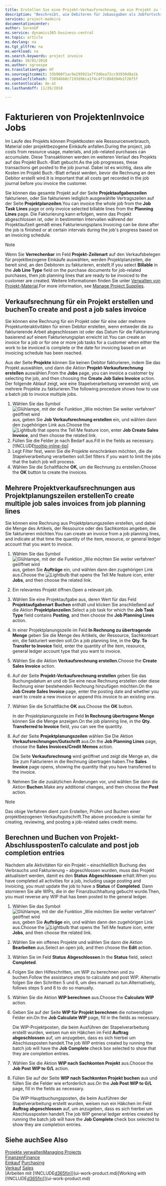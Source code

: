 ```yaml
---
title: Erstellen Sie eine Projekt-Verkaufsrechnung, um ein Projekt zu fakturieren| Microsoft Docs
description: "Beschreibt, wie Debitoren für Jobausgaben als Jobfortschritt Rechnung gestellt wird."
services: project-madeira
documentationcenter: 
author: SorenGP
ms.service: dynamics365-business-central
ms.topic: article
ms.devlang: na
ms.tgt_pltfrm: na
ms.workload: na
ms.search.keywords: project invoice
ms.date: 10/01/2018
ms.author: sgroespe
ms.translationtype: HT
ms.sourcegitcommit: 33b900f1ac9e295921e7f3d6ea72cc93939d8a1b
ms.openlocfilehash: 73894bb8c7193d96ca1f4c4f7c8b8394b1f26f5f
ms.contentlocale: de-at
ms.lasthandoff: 11/26/2018

---
```

# <a name="invoice-jobs"></a><span data-ttu-id="77b0f-103">Fakturieren von Projekten</span><span class="sxs-lookup"><span data-stu-id="77b0f-103">Invoice Jobs</span></span>
<span data-ttu-id="77b0f-104">Im Laufe des Projekts können Projektkosten wie Ressourcenverbrauch, Material oder projektbezogene Einkäufe anfallen.</span><span class="sxs-lookup"><span data-stu-id="77b0f-104">During the project, job costs from resource usage, materials, and job-related purchases can accumulate.</span></span> <span data-ttu-id="77b0f-105">Diese Transaktionen werden im weiteren Verlauf des Projekts auf das Projekt Buch.-Blatt gebucht.</span><span class="sxs-lookup"><span data-stu-id="77b0f-105">As the job progresses, these transactions get posted to the job journal.</span></span> <span data-ttu-id="77b0f-106">Dabei ist es wichtig, dass alle Kosten im Projekt Buch.-Blatt erfasst werden, bevor die Rechnung an den Debitor erstellt wird.</span><span class="sxs-lookup"><span data-stu-id="77b0f-106">It is important that all costs get recorded in the job journal before you invoice the customer.</span></span>

<span data-ttu-id="77b0f-107">Sie können das gesamte Projekt auf der Seite **Projektaufgabenzeilen** fakturieren, oder Sie fakturieren lediglich ausgewählte Vertragszeilen auf der Seite **Projektplanzeilen**.</span><span class="sxs-lookup"><span data-stu-id="77b0f-107">You can invoice the whole job from the **Job Task Lines** page or only invoice selected billable lines from the **Planning Lines** page.</span></span> <span data-ttu-id="77b0f-108">Die Fakturierung kann erfolgen, wenn das Projekt abgeschlossen ist, oder in bestimmten Intervallen während der Projektlaufzeit gemäß eines Fakturierungsplans.</span><span class="sxs-lookup"><span data-stu-id="77b0f-108">Invoicing can be done after the job is finished or at certain intervals during the job's progress based on an invoicing schedule.</span></span>

> [!NOTE]  
>   <span data-ttu-id="77b0f-109">Wenn Sie **Verrechenbar** im Feld **Projekt-Zeilenart** auf den Verkaufsbelegen für projektbezogene Einkäufe auswählen, werden Projektplanzeilen, die bereit sind, an den Debitoren zu fakturieren, erstellt.</span><span class="sxs-lookup"><span data-stu-id="77b0f-109">If you select **Billable** in the **Job Line Type** field on the purchase documents for job-related purchases, then job planning lines that are ready to be invoiced to the customer are created.</span></span> <span data-ttu-id="77b0f-110">Weitere Informationen finden Sie unter [Verwalten von Projekt-Material](projects-how-manage-project-supplies.md).</span><span class="sxs-lookup"><span data-stu-id="77b0f-110">For more information, see [Manage Project Supplies](projects-how-manage-project-supplies.md).</span></span>

## <a name="to-create-and-post-a-job-sales-invoice"></a><span data-ttu-id="77b0f-111">Verkaufsrechnung für ein Projekt erstellen und buchen</span><span class="sxs-lookup"><span data-stu-id="77b0f-111">To create and post a job sales invoice</span></span>
<span data-ttu-id="77b0f-112">Sie können eine Rechnung für ein Projekt oder für eine oder mehrere Projektunteraktivitäten für einen Debitor erstellen, wenn entweder die zu fakturierende Arbeit abgeschlossen ist oder das Datum für die Fakturierung basierend auf einem Fakturierungsplan erreicht ist.</span><span class="sxs-lookup"><span data-stu-id="77b0f-112">You can create an invoice for a job or for one or more job tasks for a customer when either the work to be invoiced is complete or the date for invoicing based on an invoicing schedule has been reached.</span></span>

<span data-ttu-id="77b0f-113">Aus der Seite **Projekte** können Sie keinen Debitor fakturieren, indem Sie das Projekt auswählen, und dann die Aktion **Projekt-Verkaufsrechnung erstellen** auswählen.</span><span class="sxs-lookup"><span data-stu-id="77b0f-113">From the **Jobs** page, you can invoice a customer by selecting the job, and then choosing the **Create Job Sales Invoice** action.</span></span> <span data-ttu-id="77b0f-114">Der folgende Ablauf zeigt, wie eine Stapelverarbeitung verwendet wird, um mehrere Projekte zu fakturieren.</span><span class="sxs-lookup"><span data-stu-id="77b0f-114">The following procedure shows how to use a batch job to invoice multiple jobs.</span></span>  

1. <span data-ttu-id="77b0f-115">Wählen Sie das Symbol ![Glühlampe, mit der die Funktion „Wie möchten Sie weiter verfahren“ geöffnet wird](media/ui-search/search_small.png "Wie möchten Sie weiter verfahren?") aus, geben Sie **Job Verkaufsrechnung erstellen** ein, und wählen dann den zugehörigen Link aus.</span><span class="sxs-lookup"><span data-stu-id="77b0f-115">Choose the ![Lightbulb that opens the Tell Me feature](media/ui-search/search_small.png "Tell me what you want to do") icon, enter **Job Create Sales Invoice**, and then choose the related link.</span></span>  
2. <span data-ttu-id="77b0f-116">Füllen Sie die Felder je nach Bedarf aus.</span><span class="sxs-lookup"><span data-stu-id="77b0f-116">Fill in the fields as necessary.</span></span> [!INCLUDE[tooltip-inline-tip](includes/tooltip-inline-tip_md.md)]
3. <span data-ttu-id="77b0f-117">Legt Filter fest, wenn Sie die Projekte einschränken möchten, die die Stapelverarbeitung verarbeiten soll.</span><span class="sxs-lookup"><span data-stu-id="77b0f-117">Set filters if you want to limit the jobs that the batch job will process.</span></span>
4. <span data-ttu-id="77b0f-118">Wählen Sie die Schaltfläche **OK**, um die Rechnung zu erstellen.</span><span class="sxs-lookup"><span data-stu-id="77b0f-118">Choose the **OK** button to create the invoices.</span></span>  

## <a name="to-create-multiple-job-sales-invoices-from-job-planning-lines"></a><span data-ttu-id="77b0f-119">Mehrere Projektverkaufsrechnungen aus Projektplanungszeilen erstellen</span><span class="sxs-lookup"><span data-stu-id="77b0f-119">To create multiple job sales invoices from job planning lines</span></span>
<span data-ttu-id="77b0f-120">Sie können eine Rechnung aus Projektplanungszeilen erstellen, und dabei die Menge des Artikels, der Ressource oder des Sachkontos angeben, die Sie fakturieren möchten.</span><span class="sxs-lookup"><span data-stu-id="77b0f-120">You can create an invoice from a job planning lines, and indicate at that time the quantity of the item, resource, or general ledger account that you want to invoice.</span></span>

1. <span data-ttu-id="77b0f-121">Wählen Sie das Symbol ![Glühlampe, mit der die Funktion „Wie möchten Sie weiter verfahren“ geöffnet wird](media/ui-search/search_small.png "Wie möchten Sie weiter verfahren?") aus, geben Sie **Aufträge** ein, und wählen dann den zugehörigen Link aus.</span><span class="sxs-lookup"><span data-stu-id="77b0f-121">Choose the ![Lightbulb that opens the Tell Me feature](media/ui-search/search_small.png "Tell me what you want to do") icon, enter **Jobs**, and then choose the related link.</span></span>
2. <span data-ttu-id="77b0f-122">Ein relevantes Projekt öffnen.</span><span class="sxs-lookup"><span data-stu-id="77b0f-122">Open a relevant job.</span></span>
3. <span data-ttu-id="77b0f-123">Wählen Sie eine Projektaufgabe aus, deren Wert für das Feld **Projektaufgabenart** **Buchen** enthält und klicken Sie anschließend auf die Aktion **Projektplanzeilen**.</span><span class="sxs-lookup"><span data-stu-id="77b0f-123">Select a job task for which the **Job Task Type** field contains **Posting**, and then choose the **Job Planning Lines** action.</span></span>  
4. <span data-ttu-id="77b0f-124">In einer Projektplanungszeile im Feld **In Rechnung zu übertragende Menge** geben Sie die Menge des Artikels, der Ressource, Sachkontoart ein, die fakturiert werden soll.</span><span class="sxs-lookup"><span data-stu-id="77b0f-124">On a job planning line, in the **Qty. To Transfer to Invoice** field, enter the quantity of the item, resource, general ledger account type that you want to invoice.</span></span>  
5. <span data-ttu-id="77b0f-125">Wählen Sie die Aktion **Verkaufsrechnung erstellen**.</span><span class="sxs-lookup"><span data-stu-id="77b0f-125">Choose the **Create Sales Invoice** action.</span></span>
6. <span data-ttu-id="77b0f-126">Auf der Seite **Projekt-Verkaufsrechnung erstellen** geben Sie das Buchungsdatum an und ob Sie eine neue Rechnung erstellen oder diese Rechnung einer bestehenden Rechnung hinzufügen möchten.</span><span class="sxs-lookup"><span data-stu-id="77b0f-126">On the **Job Create Sales Invoice** page, enter the posting date and whether you want to create a new invoice or append this invoice to an existing one.</span></span>
7. <span data-ttu-id="77b0f-127">Wählen Sie die Schaltfläche **OK** aus.</span><span class="sxs-lookup"><span data-stu-id="77b0f-127">Choose the **OK** button.</span></span>  

    <span data-ttu-id="77b0f-128">In der Projektplanungszeile im Feld **In Rechnung übertragene Menge** können Sie die Menge anzeigen.</span><span class="sxs-lookup"><span data-stu-id="77b0f-128">On the job planning line, in the **Qty. Transferred to Invoice** field, you can see the quantity.</span></span>
8. <span data-ttu-id="77b0f-129">Auf der Seite **Projektplanungszeilen** wählen Sie Die Aktion **Verkaufsrechnungen/Gutschrift** aus.</span><span class="sxs-lookup"><span data-stu-id="77b0f-129">On the **Job Planning Lines** page, choose the **Sales Invoices/Credit Memos** action.</span></span>

    <span data-ttu-id="77b0f-130">Die Seite **Verkaufsrechnung** wird geöffnet und zeigt die Menge an, die Sie zum Fakturieren in die Rechnung übertragen haben.</span><span class="sxs-lookup"><span data-stu-id="77b0f-130">The **Sales Invoice** page opens, showing the quantity that you have transferred to the invoice.</span></span>  
9. <span data-ttu-id="77b0f-131">Nehmen Sie die zusätzlichen Änderungen vor, und wählen Sie dann die Aktion **Buchen**.</span><span class="sxs-lookup"><span data-stu-id="77b0f-131">Make any additional changes, and then choose the **Post** action.</span></span>

> [!NOTE]  
>   <span data-ttu-id="77b0f-132">Das obige Verfahren dient zum Erstellen, Prüfen und Buchen einer projektbezogenen Verkaufsgutschrift.</span><span class="sxs-lookup"><span data-stu-id="77b0f-132">The above procedure is similar for creating, reviewing, and posting a job-related sales credit memo.</span></span>

## <a name="to-calculate-and-post-job-completion-entries"></a><span data-ttu-id="77b0f-133">Berechnen und Buchen von Projekt-Abschlussposten</span><span class="sxs-lookup"><span data-stu-id="77b0f-133">To calculate and post job completion entries</span></span>
<span data-ttu-id="77b0f-134">Nachdem alle Aktivitäten für ein Projekt – einschließlich Buchung des Verbrauchs und Fakturierung – abgeschlossen wurden, muss das Projekt aktualisiert werden, damit es den **Status** **Abgeschlossen** erhält.</span><span class="sxs-lookup"><span data-stu-id="77b0f-134">When you have completed all activities for a job, including usage posting and invoicing, you must update the job to have a **Status** of **Completed**.</span></span> <span data-ttu-id="77b0f-135">Dann stornieren Sie alle WIPs, die in der Finanzbuchhaltung gebucht wurde.</span><span class="sxs-lookup"><span data-stu-id="77b0f-135">Then, you must reverse any WIP that has been posted to the general ledger.</span></span>

1. <span data-ttu-id="77b0f-136">Wählen Sie das Symbol ![Glühlampe, mit der die Funktion „Wie möchten Sie weiter verfahren“ geöffnet wird](media/ui-search/search_small.png "Wie möchten Sie weiter verfahren?") aus, geben Sie **Aufträge** ein, und wählen dann den zugehörigen Link aus.</span><span class="sxs-lookup"><span data-stu-id="77b0f-136">Choose the ![Lightbulb that opens the Tell Me feature](media/ui-search/search_small.png "Tell me what you want to do") icon, enter **Jobs**, and then choose the related link.</span></span>  
2. <span data-ttu-id="77b0f-137">Wählen Sie ein offenes Projekte und wählen Sie dann die Aktion **Bearbeiten** aus.</span><span class="sxs-lookup"><span data-stu-id="77b0f-137">Select an open job, and then choose the **Edit** action.</span></span>
3. <span data-ttu-id="77b0f-138">Wählen Sie im Feld **Status** **Abgeschlossen**.</span><span class="sxs-lookup"><span data-stu-id="77b0f-138">In the **Status** field, select **Completed**.</span></span>
4. <span data-ttu-id="77b0f-139">Folgen Sie den Hilfeschritten, um WIP zu berechnen und zu buchen.</span><span class="sxs-lookup"><span data-stu-id="77b0f-139">Follow the assistance steps to calculate and post WIP.</span></span> <span data-ttu-id="77b0f-140">Alternativ folgen Sie den Schritten 5 und 6, um dies manuell zu tun.</span><span class="sxs-lookup"><span data-stu-id="77b0f-140">Alternatively, follows steps 5 and 6 to do so manually.</span></span>  
5. <span data-ttu-id="77b0f-141">Wählen Sie die Aktion **WIP berechnen** aus.</span><span class="sxs-lookup"><span data-stu-id="77b0f-141">Choose the **Calculate WIP** action.</span></span>
6. <span data-ttu-id="77b0f-142">Geben Sie auf der Seite **WIP für Projekt berechnen** die notwendigen Felder ein.</span><span class="sxs-lookup"><span data-stu-id="77b0f-142">On the **Job Calculate WIP** page, fill in the fields as necessary.</span></span>  

     <span data-ttu-id="77b0f-143">Die WIP-Projektposten, die beim Ausführen der Stapelverarbeitung erstellt wurden, weisen nun ein Häkchen im Feld **Auftrag abgeschlossen** auf, um anzugeben, dass es sich hierbei um Abschlussposten handelt.</span><span class="sxs-lookup"><span data-stu-id="77b0f-143">The job WIP entries created by running the batch job will have the **Job Complete** check box selected to show that they are completion entries.</span></span>  
7. <span data-ttu-id="77b0f-144">Wählen Sie die Aktion **WIP nach Sachkonten Projekt** aus.</span><span class="sxs-lookup"><span data-stu-id="77b0f-144">Choose the **Job Post WIP to G/L** action.</span></span>
8. <span data-ttu-id="77b0f-145">Füllen Sie auf der Seite **WIP nach Sachkonten Projekt buchen** aus und füllen Sie die Felder wie erforderlich aus.</span><span class="sxs-lookup"><span data-stu-id="77b0f-145">On the **Job Post WIP to G/L** page, fill in the fields as necessary.</span></span>  

     <span data-ttu-id="77b0f-146">Die WIP-Hauptbuchungsposten, die beim Ausführen der Stapelverarbeitung erstellt wurden, weisen nun ein Häkchen im Feld **Auftrag abgeschlossen** auf, um anzugeben, dass es sich hierbei um Abschlussposten handelt.</span><span class="sxs-lookup"><span data-stu-id="77b0f-146">The job WIP general ledger entries created by running the batch job will have the **Job Complete** check box selected to show they are completion entries.</span></span>

## <a name="see-also"></a><span data-ttu-id="77b0f-147">Siehe auch</span><span class="sxs-lookup"><span data-stu-id="77b0f-147">See Also</span></span>
[<span data-ttu-id="77b0f-148">Projekte verwalten</span><span class="sxs-lookup"><span data-stu-id="77b0f-148">Managing Projects</span></span>](projects-manage-projects.md)  
[<span data-ttu-id="77b0f-149">Finanzen</span><span class="sxs-lookup"><span data-stu-id="77b0f-149">Finance</span></span>](finance.md)  
<span data-ttu-id="77b0f-150">[Einkauf](purchasing-manage-purchasing.md)       </span><span class="sxs-lookup"><span data-stu-id="77b0f-150">[Purchasing](purchasing-manage-purchasing.md)       </span></span>  
<span data-ttu-id="77b0f-151">[Verkauf](sales-manage-sales.md)    </span><span class="sxs-lookup"><span data-stu-id="77b0f-151">[Sales](sales-manage-sales.md)    </span></span>  
<span data-ttu-id="77b0f-152">[Arbeiten mit [!INCLUDE[d365fin](includes/d365fin_md.md)]](ui-work-product.md)</span><span class="sxs-lookup"><span data-stu-id="77b0f-152">[Working with [!INCLUDE[d365fin](includes/d365fin_md.md)]](ui-work-product.md)</span></span>  

